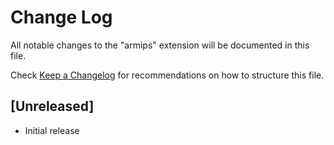 # Change Log
All notable changes to the "armips" extension will be documented in this file.

Check [Keep a Changelog](http://keepachangelog.com/) for recommendations on how to structure this file.

## [Unreleased]
- Initial release